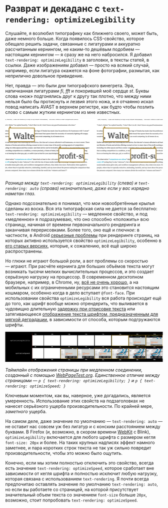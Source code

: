 # Разврат и декаданс с `text-rendering: optimizeLegibility`

Слушайте, я возлюбил типографику как ближнего своего, может быть, даже немного
больше. Когда появилось CSS-свойство, которое обещало решить задачи, 
связанные с лигатурами и аккуратно рассчитанным кернингом, 
не каким-то дешёвым подобием — настоящим кернингом — я сразу же на него набросился. 
Я добавил `text-rendering: optimizeLegibility` 
в заголовки, в тексты статей, в ссылки. Даже изображениям добавил — просто на всякий
случай, например, если лигатура окажется на фоне фотографии, размытая, как
неприлично довольное привидение.

Нет, правда — это были дни типографского винегрета. Эра, напичканная лигатурами *fi*,
*fft* и покорившей моё сердце *st*. Буквы слова «нож» подгонялись
друг к другу так плотно, что между ними нельзя было бы протиснуть и лезвия этого ножа, 
и я отчаянно искал повод написать AVAST в верхнем регистре, как будто чтобы позлить 
слово с самым жутким кернингом из мне известных.

![Скриншот][Сравнение текста с разным значением свойства text-rendering]

*Разница между `text-rendering: optimizeLegibility` (слева) и `text-rendering: auto`
(справа) незначительна, даже если у вас изрядно наметан глаз.*

Однако подсознательно я понимал, что мои новообретённые крылья сделаны из воска. 
Вся эта типографская сила не дается за бесплатно: 
`text-rendering: optimizeLegibility` — медленное свойство, и под «медленное» 
я подразумеваю, что оно способно «положить» всю страницу,
начиная от времени первоначального рендеринга и заканчивая перерисовками. Более
того, оно ещё и *глючное*: в частности, в Android [серьезные проблемы][2] при
рендеринге страниц, на которых активно используется свойство `optimizeLegibility`,
особенно в [его старых версиях][3], которые, к сожалению, всё ещё широко
распространены.

Но глюки не играют большой роли, а вот проблемы со скоростью — играют. При расчёте
кернинга для больших объёмов текста могут возникать тысячи мелких вычислительных
процессов, и это создает серьёзную нагрузку на процессор. В современном
десктопном браузере, например, в Chrome, ну, [всё не очень хорошо][4], 
а на мобильных с их ограниченными ресурсами это становится настоящим кошмаром, 
особенно когда в дело вступает `@font-face`. 
При использовании свойства `optimizeLegibility` вся работа происходит 
ещё до того, как шрифт вообще можно отрендерить,
что выливается в чудовищно длительную [задержку при отрисовке текста][5] или
затягивающееся [отображение текста шрифтом, предназначенным для мягкой деградации][6],
в зависимости от способа, которым подгружаются шрифты.

![Иллюстрация][Таймлайн отображения страницы с разным значением свойства text-rendering]

*Таймлайн отображения страницы при
медленном соединении, созданный с помощью [WebPageTest.org][8]. Единственное отличие между страницами — 
`p { text-rendering: optimizeLegibility; }` и `p { text-rendering: optimizeSpeed; }`*

Ключевым моментом, как вы, наверное, уже догадались, является умеренность.
Использование этих свойств на подзаголовках не нанесет 
серьёзного ущерба производительности. По крайней мере, *заметного* ущерба.

На самом деле, даже значение по умолчанию — `text-rendering: auto` — не оставит
нас совсем уж без лигатур и с конским расстоянием между буквами. 
В Firefox (и, возможно, в скором времени [WebKit][9] с Blink), 
`optimizeLegibility` включается для любого шрифта c
размером кегля `font-size: 20px` и более. На таких крупных надписях эффект
намного заметнее, и пара коротких строк текста не так уж сильно повредит
производительности, чтобы это можно было ощутить.

Конечно, если мы хотим полностью отключить это свойство, всегда есть значение
`text-rendering: optimizeSpeed`, которое сработает вне зависимости от кегля
шрифта и полностью исключит любую нагрузку, которая связана с использованием
`text-rendering`. Я почти всегда предпочитаю оставлять значение по умолчанию
`text-rendering: auto`, но если вы работаете со страницей, на которой 
присутствует значительный объем текста со значением `font-size` 
больше `20px`, возможно, стоит попробовать `text-rendering: optimizeSpeed`.


 [Сравнение текста с разным значением свойства text-rendering]: img/text-render_zoom.png "Сравнение текста с разным значением свойства text-rendering"
 [Таймлайн отображения страницы с разным значением свойства text-rendering]: img/wpt-text.png "Таймлайн отображения страницы с разным значением свойства text-rendering"

 [2]: http://stackoverflow.com/search?q=%5Bandroid%5D+optimizelegibility
 [3]: https://code.google.com/p/android/issues/detail?id=15067
 [4]: http://www.webpagetest.org/video/compare.php?tests=150429_5K_ZPS%2C150429_7C_ZPT&thumbSize=200&ival=1000&end=visual
 [5]: http://www.filamentgroup.com/lab/font-loading.html
 [6]: http://www.filamentgroup.com/lab/font-events.html
 [8]: http://webpagetest.org
 [9]: https://bugs.webkit.org/show_bug.cgi?id=41363
